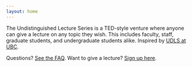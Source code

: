 ```yaml
---
layout: home
---
```


The Undistinguished Lecture Series is a TED-style venture where anyone
can give a lecture on any topic they wish. This includes faculty, staff,
graduate students, and undergraduate students alike. Inspired by
[UDLS at UBC](https://www.cs.ubc.ca/~udls/).

Questions? [See the FAQ](/faq). Want to give a lecture?
[Sign up here](https://forms.gle/mE5ZsseVM7YufgfE8).